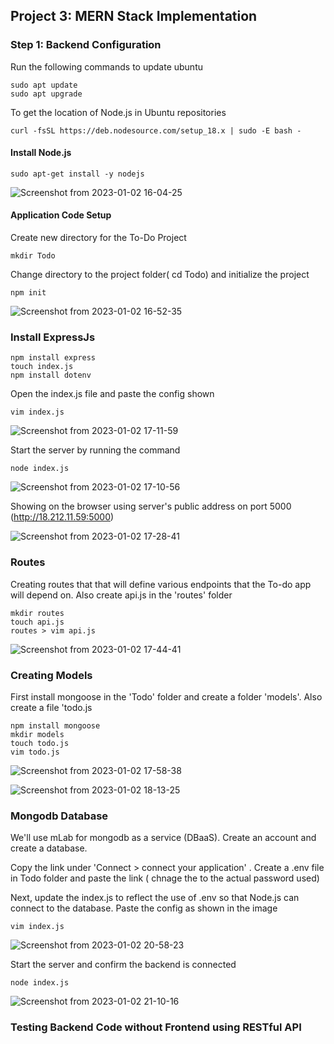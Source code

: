 ## Project 3: MERN Stack Implementation

### Step 1: Backend Configuration

Run the following commands to update ubuntu

~~~
sudo apt update
sudo apt upgrade
~~~


To get the location of Node.js in Ubuntu repositories

~~~
curl -fsSL https://deb.nodesource.com/setup_18.x | sudo -E bash -
~~~

#### Install Node.js

~~~
sudo apt-get install -y nodejs
~~~



![Screenshot from 2023-01-02 16-04-25](https://user-images.githubusercontent.com/66005935/210248884-04385004-90de-4053-a4e2-58f6564ef266.png)




#### Application Code Setup

Create new directory for the To-Do Project

~~~
mkdir Todo
~~~


Change directory to the project folder( cd Todo) and initialize the project

~~~
npm init
~~~



![Screenshot from 2023-01-02 16-52-35](https://user-images.githubusercontent.com/66005935/210254215-01c23b8b-1a02-4543-b37b-6c5559b8c416.png)



### Install ExpressJs

~~~
npm install express
touch index.js
npm install dotenv
~~~


Open the index.js file and paste the config shown


~~~
vim index.js
~~~



![Screenshot from 2023-01-02 17-11-59](https://user-images.githubusercontent.com/66005935/210256439-7de23cc0-8ee4-464f-a758-a474ab877d1d.png)




Start the server by running the command


~~~
node index.js
~~~


![Screenshot from 2023-01-02 17-10-56](https://user-images.githubusercontent.com/66005935/210256466-6a0bf73f-68ba-487e-9986-aaca43829b90.png)


Showing on the browser using server's public address on port 5000 (http://18.212.11.59:5000)



![Screenshot from 2023-01-02 17-28-41](https://user-images.githubusercontent.com/66005935/210258128-6ea0a226-43ca-4489-9be5-84ac4fabdacd.png)



### Routes

Creating routes that that will define various endpoints that the To-do app will depend on. Also create api.js in the 'routes' folder

~~~
mkdir routes
touch api.js
routes > vim api.js
~~~



![Screenshot from 2023-01-02 17-44-41](https://user-images.githubusercontent.com/66005935/210259144-5bc94909-0bbb-4e3a-83d3-0735a1b64e98.png)



### Creating Models

First install mongoose in the 'Todo' folder and create a folder 'models'. Also create a file 'todo.js


~~~
npm install mongoose
mkdir models
touch todo.js
vim todo.js
~~~



![Screenshot from 2023-01-02 17-58-38](https://user-images.githubusercontent.com/66005935/210260513-443eede3-bff5-464a-859b-196f91def344.png)



![Screenshot from 2023-01-02 18-13-25](https://user-images.githubusercontent.com/66005935/210261959-9a2a0a01-a0e2-423a-9e52-ea0d4a103a94.png)



### Mongodb Database


We'll use mLab for mongodb as a service (DBaaS). Create an account and create a database.

Copy the link under 'Connect > connect your application' . Create a .env file in Todo folder and paste the link ( chnage the <password> to the actual password used)

Next, update the index.js to reflect the use of .env so that Node.js can connect to the database. Paste the config as shown in the image

~~~
vim index.js
~~~



![Screenshot from 2023-01-02 20-58-23](https://user-images.githubusercontent.com/66005935/210273912-b0127178-f757-49dc-acdd-d98743122831.png)


Start the server and confirm the backend is connected
 

~~~
node index.js
~~~

  
  
![Screenshot from 2023-01-02 21-10-16](https://user-images.githubusercontent.com/66005935/210274822-b34701d1-52cb-4f38-baea-e6183f3594e0.png)

  

### Testing Backend Code without Frontend using RESTful API
 
  
  
  
  
  
  
  
  
  
  
